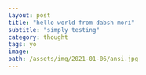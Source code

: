```yaml
---
layout: post
title: "hello world from dabsh mori"
subtitle: "simply testing"
category: thought
tags: yo
image:
path: /assets/img/2021-01-06/ansi.jpg
---
```

